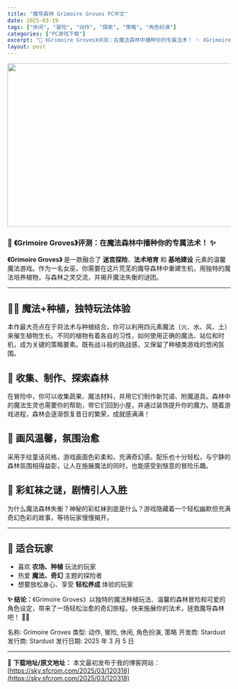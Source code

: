 ```yaml
---
title: "魔导森林 Grimoire Groves PC中文"
date: 2025-03-19
tags: ["休闲", "冒险", "动作", "探索", "策略", "角色扮演"]
categories: ["PC游戏下载"]
excerpt: "🌿 《Grimoire Groves》评测：在魔法森林中播种你的专属法术！ ✨ 《Grimoire Groves》 是一款融合了 迷宫探险、法术培育 和 基地建设 元素的温馨魔法游戏。作为一名女巫，你需要在这片荒芜的魔导森林中重建生机，用独特的魔法培养植物，与森林之灵交流，并揭开魔法失衡的谜团。 🧙&hellip;"
layout: post
---
```


<img class="aligncenter size-full wp-image-120319" src="https://sky.sfcrom.com/wp-content/uploads/2025/03/2025031901372687.webp" alt="" width="660" height="370" />
<h3>🌿 <strong>《Grimoire Groves》评测：在魔法森林中播种你的专属法术！</strong> ✨</h3>
<strong>《Grimoire Groves》</strong> 是一款融合了 <strong>迷宫探险</strong>、<strong>法术培育</strong> 和 <strong>基地建设</strong> 元素的温馨魔法游戏。作为一名女巫，你需要在这片荒芜的魔导森林中重建生机，用独特的魔法培养植物，与森林之灵交流，并揭开魔法失衡的谜团。

<hr />

<h2><strong>🧙‍♀️ 魔法+种植，独特玩法体验</strong></h2>
本作最大亮点在于将法术与种植结合，你可以利用四元素魔法（火、水、风、土）来催生植物生长。不同的植物有着各自的习性，如何使用正确的魔法、站位和时机，成为关键的策略要素。既有战斗般的挑战感，又保留了种植类游戏的悠闲氛围。
<h2><strong>🌱 收集、制作、探索森林</strong></h2>
在冒险中，你可以收集蔬果、魔法材料，并用它们制作新咒语、附魔道具。森林中的魔法生灵也需要你的帮助，带它们回到小屋，并通过装饰提升你的魔力。随着游戏进程，森林会逐渐恢复昔日的繁荣，成就感满满！
<h2><strong>🎨 画风温馨，氛围治愈</strong></h2>
采用手绘童话风格，游戏画面色彩柔和，充满奇幻感。配乐也十分轻松，与宁静的森林氛围相得益彰，让人在施展魔法的同时，也能感受到惬意的冒险乐趣。
<h2><strong>🌈 彩虹袜之谜，剧情引人入胜</strong></h2>
为什么魔法森林失衡？神秘的彩虹袜到底是什么？游戏隐藏着一个轻松幽默但充满奇幻色彩的故事，等待玩家慢慢揭开。

<hr />

<h2><strong>🎯 适合玩家</strong></h2>
<ul>
 	<li>喜欢 <strong>农场、种植</strong> 玩法的玩家</li>
 	<li>热爱 <strong>魔法、奇幻</strong> 主题的探险者</li>
 	<li>想要放松身心、享受 <strong>轻松养成</strong> 体验的玩家</li>
</ul>
<strong>✨ 结论：</strong>《Grimoire Groves》以独特的魔法种植玩法、温馨的森林冒险和可爱的角色设定，带来了一场轻松治愈的奇幻旅程。快来施展你的法术，拯救魔导森林吧！ 🌿🔮

名称: Grimoire Groves
类型: 动作, 冒险, 休闲, 角色扮演, 策略
开发商: Stardust
发行商: Stardust
发行日期: 2025 年 3 月 5 日

---
📖 **下载地址/原文地址：** 本文最初发布于我的博客网站：[https://sky.sfcrom.com/2025/03/120318](https://sky.sfcrom.com/2025/03/120318)
